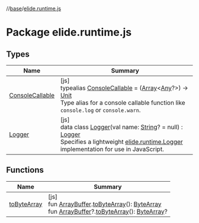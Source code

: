 //[base](../../index.md)/[elide.runtime.js](index.md)

# Package elide.runtime.js

## Types

| Name | Summary |
|---|---|
| [ConsoleCallable](index.md#1317001511%2FClasslikes%2F-431612152) | [js]<br>typealias [ConsoleCallable](index.md#1317001511%2FClasslikes%2F-431612152) = ([Array](https://kotlinlang.org/api/latest/jvm/stdlib/kotlin/-array/index.html)&lt;[Any](https://kotlinlang.org/api/latest/jvm/stdlib/kotlin/-any/index.html)?&gt;) -&gt; [Unit](https://kotlinlang.org/api/latest/jvm/stdlib/kotlin/-unit/index.html)<br>Type alias for a console callable function like `console.log` or `console.warn`. |
| [Logger](-logger/index.md) | [js]<br>data class [Logger](-logger/index.md)(val name: [String](https://kotlinlang.org/api/latest/jvm/stdlib/kotlin/-string/index.html)? = null) : [Logger](../elide.runtime/-logger/index.md)<br>Specifies a lightweight [elide.runtime.Logger](../elide.runtime/-logger/index.md) implementation for use in JavaScript. |

## Functions

| Name | Summary |
|---|---|
| [toByteArray](to-byte-array.md) | [js]<br>fun [ArrayBuffer](https://kotlinlang.org/api/latest/jvm/stdlib/org.khronos.webgl/-array-buffer/index.html).[toByteArray](to-byte-array.md)(): [ByteArray](https://kotlinlang.org/api/latest/jvm/stdlib/kotlin/-byte-array/index.html)<br>fun [ArrayBuffer](https://kotlinlang.org/api/latest/jvm/stdlib/org.khronos.webgl/-array-buffer/index.html)?.[toByteArray](to-byte-array.md)(): [ByteArray](https://kotlinlang.org/api/latest/jvm/stdlib/kotlin/-byte-array/index.html)? |

